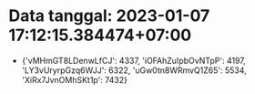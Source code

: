 # Data tanggal: 2023-01-07 17:12:15.384474+07:00

* {'vMHmGT8LDenwLfCJ': 4337, 'iOFAhZuIpbOvNTpP': 4197, 'LY3vUryrpGzq6WJJ': 6322, 'uGw0tn8WRmvQ1Z65': 5534, 'XiRx7JvnOMhSKt1p': 7432}
